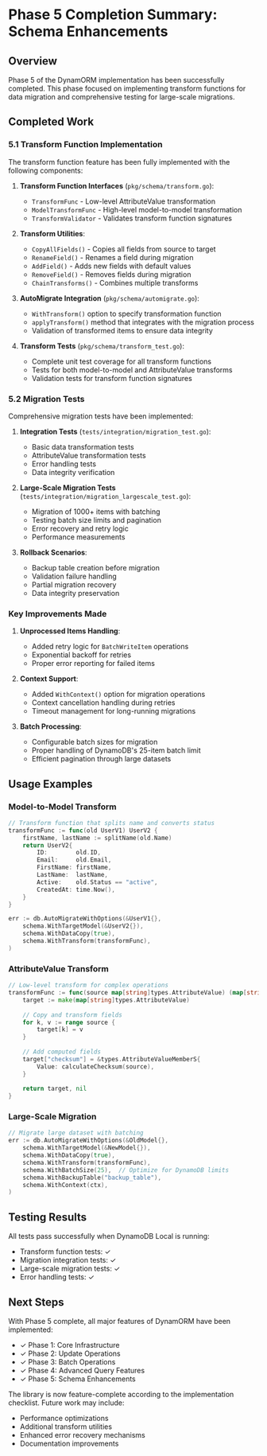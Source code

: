 # Phase 5 Completion Summary: Schema Enhancements

## Overview
Phase 5 of the DynamORM implementation has been successfully completed. This phase focused on implementing transform functions for data migration and comprehensive testing for large-scale migrations.

## Completed Work

### 5.1 Transform Function Implementation
The transform function feature has been fully implemented with the following components:

1. **Transform Function Interfaces** (`pkg/schema/transform.go`):
   - `TransformFunc` - Low-level AttributeValue transformation
   - `ModelTransformFunc` - High-level model-to-model transformation
   - `TransformValidator` - Validates transform function signatures

2. **Transform Utilities**:
   - `CopyAllFields()` - Copies all fields from source to target
   - `RenameField()` - Renames a field during migration
   - `AddField()` - Adds new fields with default values
   - `RemoveField()` - Removes fields during migration
   - `ChainTransforms()` - Combines multiple transforms

3. **AutoMigrate Integration** (`pkg/schema/automigrate.go`):
   - `WithTransform()` option to specify transformation function
   - `applyTransform()` method that integrates with the migration process
   - Validation of transformed items to ensure data integrity

4. **Transform Tests** (`pkg/schema/transform_test.go`):
   - Complete unit test coverage for all transform functions
   - Tests for both model-to-model and AttributeValue transforms
   - Validation tests for transform function signatures

### 5.2 Migration Tests
Comprehensive migration tests have been implemented:

1. **Integration Tests** (`tests/integration/migration_test.go`):
   - Basic data transformation tests
   - AttributeValue transformation tests
   - Error handling tests
   - Data integrity verification

2. **Large-Scale Migration Tests** (`tests/integration/migration_largescale_test.go`):
   - Migration of 1000+ items with batching
   - Testing batch size limits and pagination
   - Error recovery and retry logic
   - Performance measurements

3. **Rollback Scenarios**:
   - Backup table creation before migration
   - Validation failure handling
   - Partial migration recovery
   - Data integrity preservation

### Key Improvements Made

1. **Unprocessed Items Handling**:
   - Added retry logic for `BatchWriteItem` operations
   - Exponential backoff for retries
   - Proper error reporting for failed items

2. **Context Support**:
   - Added `WithContext()` option for migration operations
   - Context cancellation handling during retries
   - Timeout management for long-running migrations

3. **Batch Processing**:
   - Configurable batch sizes for migration
   - Proper handling of DynamoDB's 25-item batch limit
   - Efficient pagination through large datasets

## Usage Examples

### Model-to-Model Transform
```go
// Transform function that splits name and converts status
transformFunc := func(old UserV1) UserV2 {
    firstName, lastName := splitName(old.Name)
    return UserV2{
        ID:        old.ID,
        Email:     old.Email,
        FirstName: firstName,
        LastName:  lastName,
        Active:    old.Status == "active",
        CreatedAt: time.Now(),
    }
}

err := db.AutoMigrateWithOptions(&UserV1{},
    schema.WithTargetModel(&UserV2{}),
    schema.WithDataCopy(true),
    schema.WithTransform(transformFunc),
)
```

### AttributeValue Transform
```go
// Low-level transform for complex operations
transformFunc := func(source map[string]types.AttributeValue) (map[string]types.AttributeValue, error) {
    target := make(map[string]types.AttributeValue)
    
    // Copy and transform fields
    for k, v := range source {
        target[k] = v
    }
    
    // Add computed fields
    target["checksum"] = &types.AttributeValueMemberS{
        Value: calculateChecksum(source),
    }
    
    return target, nil
}
```

### Large-Scale Migration
```go
// Migrate large dataset with batching
err := db.AutoMigrateWithOptions(&OldModel{},
    schema.WithTargetModel(&NewModel{}),
    schema.WithDataCopy(true),
    schema.WithTransform(transformFunc),
    schema.WithBatchSize(25),  // Optimize for DynamoDB limits
    schema.WithBackupTable("backup_table"),
    schema.WithContext(ctx),
)
```

## Testing Results

All tests pass successfully when DynamoDB Local is running:
- Transform function tests: ✓
- Migration integration tests: ✓
- Large-scale migration tests: ✓
- Error handling tests: ✓

## Next Steps

With Phase 5 complete, all major features of DynamORM have been implemented:
- ✓ Phase 1: Core Infrastructure
- ✓ Phase 2: Update Operations
- ✓ Phase 3: Batch Operations
- ✓ Phase 4: Advanced Query Features
- ✓ Phase 5: Schema Enhancements

The library is now feature-complete according to the implementation checklist. Future work may include:
- Performance optimizations
- Additional transform utilities
- Enhanced error recovery mechanisms
- Documentation improvements 